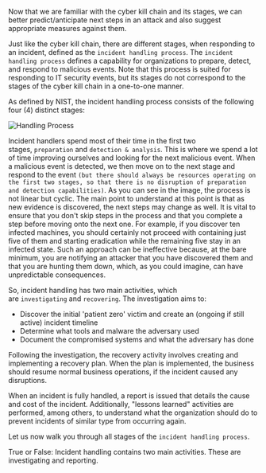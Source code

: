 Now that we are familiar with the cyber kill chain and its stages, we can better predict/anticipate next steps in an attack and also suggest appropriate measures against them.

Just like the cyber kill chain, there are different stages, when responding to an incident, defined as the `incident handling process`. The `incident handling process` defines a capability for organizations to prepare, detect, and respond to malicious events. Note that this process is suited for responding to IT security events, but its stages do not correspond to the stages of the cyber kill chain in a one-to-one manner.

As defined by NIST, the incident handling process consists of the following four (4) distinct stages: 

![Handling Process](https://academy.hackthebox.com/storage/modules/148/handling_process.png)

Incident handlers spend most of their time in the first two stages, `preparation` and `detection & analysis`. This is where we spend a lot of time improving ourselves and looking for the next malicious event. When a malicious event is detected, we then move on to the next stage and respond to the event `(but there should always be resources operating on the first two stages, so that there is no disruption of preparation and detection capabilities)`. As you can see in the image, the process is not linear but cyclic. The main point to understand at this point is that as new evidence is discovered, the next steps may change as well. It is vital to ensure that you don't skip steps in the process and that you complete a step before moving onto the next one. For example, if you discover ten infected machines, you should certainly not proceed with containing just five of them and starting eradication while the remaining five stay in an infected state. Such an approach can be ineffective because, at the bare minimum, you are notifying an attacker that you have discovered them and that you are hunting them down, which, as you could imagine, can have unpredictable consequences.

So, incident handling has two main activities, which are `investigating` and `recovering`. The investigation aims to:

-   Discover the initial 'patient zero' victim and create an (ongoing if still active) incident timeline
-   Determine what tools and malware the adversary used
-   Document the compromised systems and what the adversary has done

Following the investigation, the recovery activity involves creating and implementing a recovery plan. When the plan is implemented, the business should resume normal business operations, if the incident caused any disruptions.

When an incident is fully handled, a report is issued that details the cause and cost of the incident. Additionally, "lessons learned" activities are performed, among others, to understand what the organization should do to prevent incidents of similar type from occurring again.

Let us now walk you through all stages of the `incident handling process`.



True or False: Incident handling contains two main activities. These are investigating and reporting.